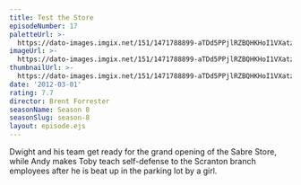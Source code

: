 ```yaml
---
title: Test the Store
episodeNumber: 17
paletteUrl: >-
  https://dato-images.imgix.net/151/1471788899-aTDd5PPjlRZBQHKHoI1VXatzV8c.jpg?auto=enhance&ch=DPR%2CWidth&palette=json
imageUrl: >-
  https://dato-images.imgix.net/151/1471788899-aTDd5PPjlRZBQHKHoI1VXatzV8c.jpg?auto=compress%2Cformat&ch=DPR%2CWidth&w=500
thumbnailUrl: >-
  https://dato-images.imgix.net/151/1471788899-aTDd5PPjlRZBQHKHoI1VXatzV8c.jpg?auto=enhance&ch=DPR%2CWidth&fit=crop&fm=jpg&h=280&w=500
date: '2012-03-01'
rating: 7.7
director: Brent Forrester
seasonName: Season 8
seasonSlug: season-8
layout: episode.ejs
---
```


Dwight and his team get ready for the grand opening of the Sabre Store, while Andy makes Toby teach self-defense to the Scranton branch employees after he is beat up in the parking lot by a girl.